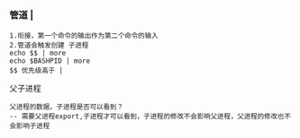 ### 管道 |

~~~
1.衔接，第一个命令的输出作为第二个命令的输入
2.管道会触发创建 子进程
echo $$ | more
echo $BASHPID | more
$$ 优先级高于 |

~~~

父子进程

~~~
父进程的数据，子进程是否可以看到？
-- 需要父进程export,子进程才可以看到，子进程的修改不会影响父进程，父进程的修改也不会影响子进程


~~~

